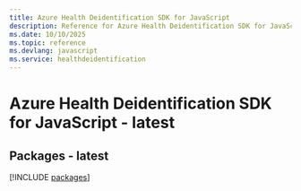 ```yaml
---
title: Azure Health Deidentification SDK for JavaScript
description: Reference for Azure Health Deidentification SDK for JavaScript
ms.date: 10/10/2025
ms.topic: reference
ms.devlang: javascript
ms.service: healthdeidentification
---
```

# Azure Health Deidentification SDK for JavaScript - latest
## Packages - latest
[!INCLUDE [packages](health-deidentification-index.md)]